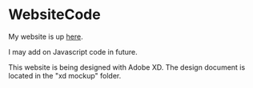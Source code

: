 # WebsiteCode
My website is up [here](https://tylerdevops.com).

I may add on Javascript code in future.

This website is being designed with Adobe XD. The design document is located in the "xd mockup" folder.
